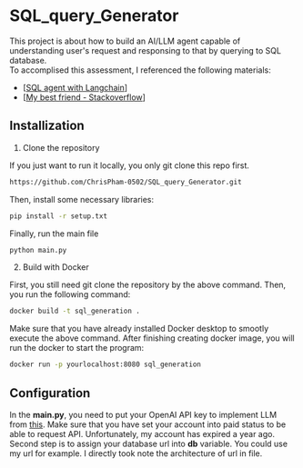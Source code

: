 # SQL_query_Generator
This project is about how to build an AI/LLM agent capable of understanding user's request and responsing to that by querying to SQL database.  
To accomplised this assessment, I referenced the following materials:
- [[SQL agent with Langchain](https://python.langchain.com/docs/use_cases/sql/agents?fbclid=IwAR1feCLF6ocWldzjBo8EeJakpzMdkTAMNManyZrYYcc0qpTN5ZUcGUUuP2A_aem_ATlqnACZkWhVpYBZwDfUc-cQ2SB9Ieo8vBASqm0hosw7Db6hURLY_VkJvwgeT4OswS9TWHL0u9ZC8FvJYwf9Ji_p)]
- [[My best friend - Stackoverflow](https://stackoverflow.com/)]

## Installization
1. Clone the repository

  If you just want to run it locally, you only git clone this repo first.
```sh
https://github.com/ChrisPham-0502/SQL_query_Generator.git
```
  Then, install some necessary libraries:
```sh
pip install -r setup.txt
```
  Finally, run the main file
```sh
python main.py
```
2. Build with Docker

  First, you still need git clone the repository by the above command. Then, you run the following command:
 ```sh
docker build -t sql_generation .
```
  Make sure that you have already installed Docker desktop to smootly execute the above command. After finishing creating docker image, you will run the docker to start the program: 
```sh
docker run -p yourlocalhost:8080 sql_generation
```

## Configuration
In the **main.py**, you need to put your OpenAI API key to implement LLM from [this](https://openai.com/). Make sure that you have set your account into paid status to be able to request API. Unfortunately, my account has expired a year ago. 
Second step is to assign your database url into **db** variable. You could use my url for example. I directly took note the architecture of url in file. 
